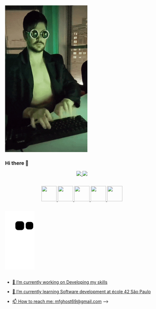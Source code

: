 ![](https://github.com/MarcosFlavioGS/MarcosFlavioGS/blob/main/giphy.gif)

### Hi there 👋

<div align="center">
  <a href="https://github.com/MarcosFlavioGS">
  <img height="180em" src="https://github-readme-stats.vercel.app/api?username=MarcosFlavioGS&show_icons=true&theme=dracula&include_all_commits=true&count_private=true"/>
  <img height="180em" src="https://github-readme-stats.vercel.app/api/top-langs/?username=MarcosFlavioGS&layout=compact&langs_count=7&theme=dracula"/>
</div>
  
  ##
  
<div align="center">
  <img height="50em" width="50em" src="https://cdn.jsdelivr.net/gh/devicons/devicon/icons/linux/linux-original.svg" />
  <img height="50em" width="50em" src="https://cdn.jsdelivr.net/gh/devicons/devicon/icons/rust/rust-plain.svg" />
  <img height="50em" width="50em" src="https://cdn.jsdelivr.net/gh/devicons/devicon/icons/python/python-original.svg" />
  <img height="50em" width="50em" src="https://cdn.jsdelivr.net/gh/devicons/devicon/icons/c/c-original.svg" />
  <img height="50em" width="50em" src="https://cdn.jsdelivr.net/gh/devicons/devicon/icons/bash/bash-plain.svg" />
</div>
  
  ##
  
![Snake animation](https://github.com/rafaballerini/rafaballerini/blob/output/github-contribution-grid-snake.svg)
  
  ##
  
- 🔭 I’m currently working on Developing my skills

- 🌱 I’m currently learning Software development at école 42 São Paulo

- 📫 How to reach me: mfghost69@gmail.com
-->
